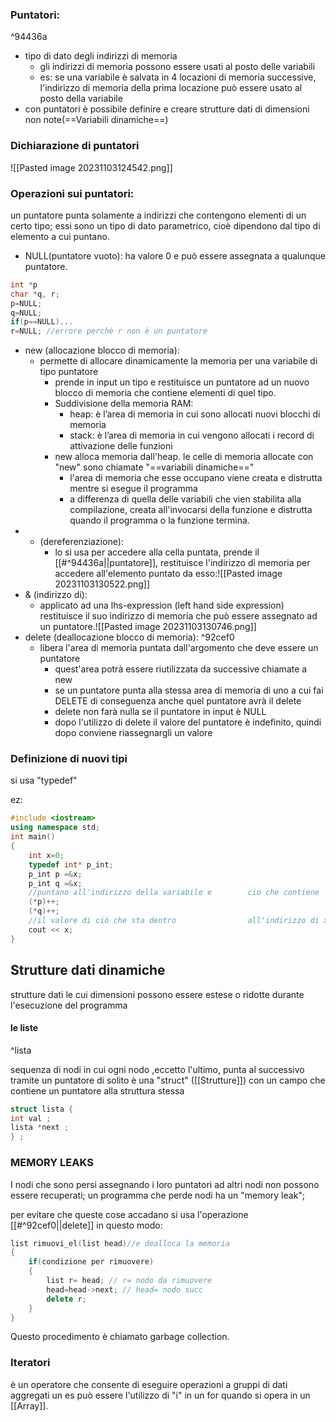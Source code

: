 ### Puntatori: 

^94436a

- tipo di dato degli indirizzi di memoria
	- gli indirizzi di memoria possono essere usati al posto delle variabili
	- es: se una variabile è salvata in 4 locazioni di memoria successive, l'indirizzo di memoria della prima locazione può essere usato al posto della variabile
- con puntatori è possibile definire e creare strutture dati di dimensioni non note(==Variabili dinamiche==)  
### Dichiarazione di puntatori
![[Pasted image 20231103124542.png]]
### Operazioni sui puntatori:
un puntatore punta solamente a indirizzi che contengono elementi di un certo tipo; essi sono un tipo di dato parametrico, cioè dipendono dal tipo di elemento a cui puntano.
- NULL(puntatore vuoto): ha valore 0 e può essere assegnata a qualunque puntatore.
```c++
int *p
char *q, r;
p=NULL;
q=NULL;
if(p==NULL)...
r=NULL; //errore perchè r non è un puntatore 
```

- new (allocazione blocco di memoria): 
	- permette di allocare dinamicamente la memoria per una variabile di tipo puntatore 
		- prende in input un tipo e restituisce un puntatore ad un nuovo blocco di memoria che contiene elementi di quel tipo.
		- Suddivisione della memoria RAM:
			- heap: è l’area di memoria in cui sono allocati nuovi blocchi di memoria
			- stack: è l’area di memoria in cui vengono allocati i record di attivazione delle funzioni
		- new alloca memoria dall'heap. le celle di memoria allocate con "new" sono chiamate "==variabili dinamiche=="
			- l'area di memoria che esse occupano viene creata e distrutta mentre si esegue il programma
			- a differenza di quella delle variabili che vien stabilita alla compilazione, creata all'invocarsi della funzione e distrutta quando il programma o la funzione termina.
- * (dereferenziazione): 
	- lo si usa per accedere alla cella puntata, prende il [[#^94436a||puntatore]], restituisce l'indirizzo di memoria per accedere all'elemento puntato da esso:![[Pasted image 20231103130522.png]] 
- & (indirizzo di):
	-  applicato ad una lhs-expression (left hand side expression) restituisce il suo indirizzo di memoria che può essere assegnato ad un puntatore.![[Pasted image 20231103130746.png]]
- delete (deallocazione blocco di memoria):  ^92cef0
	- libera l'area di memoria puntata dall'argomento che deve essere un puntatore
		- quest'area potrà essere riutilizzata da successive chiamate a new
		- se un puntatore punta alla stessa area di memoria di uno a cui fai DELETE di conseguenza anche quel puntatore avrà il delete
		- delete non farà nulla se il puntatore in input è NULL
		- dopo l'utilizzo di delete il valore del puntatore è indefinito, quindi dopo conviene riassegnargli un valore 

### Definizione di nuovi tipi
si usa "typedef"

ez: 
```c++
#include <iostream>  
using namespace std;  
int main()  
{  
    int x=0;  
    typedef int* p_int;  
    p_int p =&x;  
    p_int q =&x;  
    //puntano all'indirizzo della variabile e        cio che contiene
    (*p)++;  
    (*q)++;  
    //il valore di ciò che sta dentro                all'indirizzo di x viene incrementato
    cout << x;  
}
```

## Strutture dati dinamiche
strutture dati le cui dimensioni possono essere estese o ridotte durante l'esecuzione del programma

#### le liste

^lista

sequenza di nodi in cui ogni nodo ,eccetto l'ultimo, punta al successivo tramite un puntatore 
	di solito è una "struct" ([[Strutture]]) con un campo che contiene un puntatore alla struttura stessa 
```c++
struct lista { 
int val ;
lista *next ; 
} ;
```
### MEMORY LEAKS
I nodi che sono persi assegnando i loro  puntatori ad altri nodi non possono essere recuperati; un programma che perde nodi ha un "memory leak"; 

per evitare che queste cose accadano si usa l'operazione [[#^92cef0||delete]] in questo modo: 
```c++
list rimuovi_el(list head)//e dealloca la memoria
{
	if(condizione per rimuovere)
	{
		list r= head; // r= nodo da rimuovere 
		head=head->next; // head= nodo succ
		delete r; 
	}
}
```

Questo procedimento è chiamato garbage collection.
### Iteratori
è un operatore che consente di eseguire operazioni a gruppi di dati aggregati un es può essere l'utilizzo di "i" in un for quando si opera in un [[Array]].
